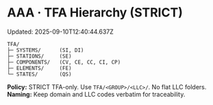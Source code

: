 # AAA · TFA Hierarchy (STRICT)

Updated: 2025-09-10T12:40:44.637Z

```
TFA/
├─ SYSTEMS/      (SI, DI)
├─ STATIONS/     (SE)
├─ COMPONENTS/   (CV, CE, CC, CI, CP)
├─ ELEMENTS/     (FE)
└─ STATES/       (QS)
```

**Policy:** STRICT TFA-only. Use `TFA/<GROUP>/<LLC>/`. No flat LLC folders.
**Naming:** Keep domain and LLC codes verbatim for traceability.